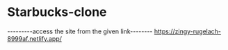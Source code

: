 # Starbucks-clone

---------access the site from the given link--------
https://zingy-rugelach-8999af.netlify.app/
